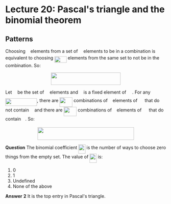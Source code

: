 # Lecture 20: Pascal's triangle and the binomial theorem

## Patterns

Choosing <img src="/lectures/tex/89f2e0d2d24bcf44db73aab8fc03252c.svg?invert_in_darkmode&sanitize=true" align=middle width=7.87295519999999pt height=14.15524440000002pt/> elements from a set of <img src="/lectures/tex/55a049b8f161ae7cfeb0197d75aff967.svg?invert_in_darkmode&sanitize=true" align=middle width=9.86687624999999pt height=14.15524440000002pt/> elements to be in a combination is
equivalent to choosing <img src="/lectures/tex/bdc4fe24ac8ca702834e1744502f09d9.svg?invert_in_darkmode&sanitize=true" align=middle width=37.83102344999999pt height=19.1781018pt/> elements from the same set to not be in the
combination. So:

<p align="center"><img src="/lectures/tex/0d3d28e87cd91ed432017a15106a23b7.svg?invert_in_darkmode&sanitize=true" align=middle width=218.45116754999998pt height=39.452455349999994pt/></p>

Let <img src="/lectures/tex/332cc365a4987aacce0ead01b8bdcc0b.svg?invert_in_darkmode&sanitize=true" align=middle width=9.39498779999999pt height=14.15524440000002pt/> be the set of <img src="/lectures/tex/55a049b8f161ae7cfeb0197d75aff967.svg?invert_in_darkmode&sanitize=true" align=middle width=9.86687624999999pt height=14.15524440000002pt/> elements and <img src="/lectures/tex/332cc365a4987aacce0ead01b8bdcc0b.svg?invert_in_darkmode&sanitize=true" align=middle width=9.39498779999999pt height=14.15524440000002pt/> is a fixed element of <img src="/lectures/tex/cbfb1b2a33b28eab8a3e59464768e810.svg?invert_in_darkmode&sanitize=true" align=middle width=14.908688849999992pt height=22.465723500000017pt/>. For any <img src="/lectures/tex/12f5d867d4197d7f82644a5d84238a54.svg?invert_in_darkmode&sanitize=true" align=middle width=99.01801304999998pt height=24.65753399999998pt/>, there are <img src="/lectures/tex/eb631c86075f4ec9f0a342fb6bb50567.svg?invert_in_darkmode&sanitize=true" align=middle width=40.021136099999985pt height=29.419440600000005pt/> combinations of <img src="/lectures/tex/89f2e0d2d24bcf44db73aab8fc03252c.svg?invert_in_darkmode&sanitize=true" align=middle width=7.87295519999999pt height=14.15524440000002pt/> elements of
<img src="/lectures/tex/cbfb1b2a33b28eab8a3e59464768e810.svg?invert_in_darkmode&sanitize=true" align=middle width=14.908688849999992pt height=22.465723500000017pt/> that do not contain <img src="/lectures/tex/332cc365a4987aacce0ead01b8bdcc0b.svg?invert_in_darkmode&sanitize=true" align=middle width=9.39498779999999pt height=14.15524440000002pt/> and there are <img src="/lectures/tex/f2fe1727b676632825e0be2202b17c62.svg?invert_in_darkmode&sanitize=true" align=middle width=40.021136099999985pt height=29.419440600000005pt/> combinations of <img src="/lectures/tex/89f2e0d2d24bcf44db73aab8fc03252c.svg?invert_in_darkmode&sanitize=true" align=middle width=7.87295519999999pt height=14.15524440000002pt/>
elements of <img src="/lectures/tex/cbfb1b2a33b28eab8a3e59464768e810.svg?invert_in_darkmode&sanitize=true" align=middle width=14.908688849999992pt height=22.465723500000017pt/> that do contain <img src="/lectures/tex/332cc365a4987aacce0ead01b8bdcc0b.svg?invert_in_darkmode&sanitize=true" align=middle width=9.39498779999999pt height=14.15524440000002pt/>. So:

<p align="center"><img src="/lectures/tex/83dfe42c2448bb2e07a340228851c42f.svg?invert_in_darkmode&sanitize=true" align=middle width=301.26691815pt height=39.452455349999994pt/></p>

**Question** The binomial coefficient <img src="/lectures/tex/55345afebb1bfd523bc03fa4f60ed4b1.svg?invert_in_darkmode&sanitize=true" align=middle width=21.621118199999987pt height=29.419440600000005pt/> is the number of ways to
choose zero things from the empty set. The value of <img src="/lectures/tex/55345afebb1bfd523bc03fa4f60ed4b1.svg?invert_in_darkmode&sanitize=true" align=middle width=21.621118199999987pt height=29.419440600000005pt/> is:

1. 0
2. 1
3. Undefined
4. None of the above

**Answer** **2** It is the top entry in Pascal's triangle.
